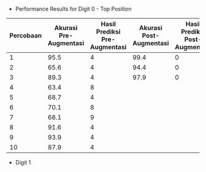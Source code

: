 




- Performance Results for Digit 0 - Top Position

| Percobaan | Akurasi Pre-Augmentasi | Hasil Prediksi Pre-Augmentasi | Akurasi Post-Augmentasi | Hasil Prediksi Post-Augmentasi |
| --------- | ---------------------- | ----------------------------- | ----------------------- | ------------------------------ |
| 1         | 95.5                   | 4                             | 99.4                        |   0                             |
| 2         | 65.6                   | 4                             |   94.4                      |     0                           |
| 3         | 89.3                   | 4                             |   97.9                      |  0                              |
| 4         | 63.4                   | 8                             |                         |                                |
| 5         | 68.7                   | 4                             |                         |                                |
| 6         | 70.1                   | 8                             |                         |                                |
| 7         | 68.1                   | 9                             |                         |                                |
| 8         | 91.6                   | 4                             |                         |                                |
| 9         | 93.9                   | 4                             |                         |                                |
| 10        | 87.9                   | 4                             |                         |                                |

- Digit 1


